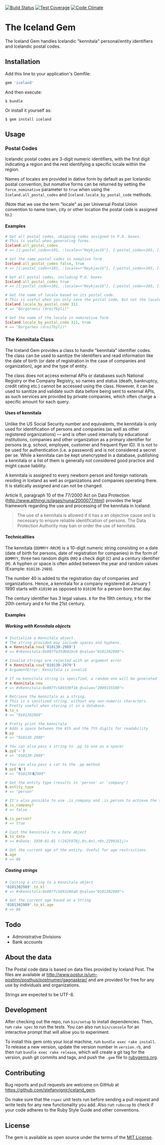 [![Build Status](https://travis-ci.org/stefanvignir/iceland_gem.svg)](https://travis-ci.org/stefanvignir/iceland_gem)
[![Test Coverage](https://codeclimate.com/github/stefanvignir/iceland_gem/badges/coverage.svg)](https://codeclimate.com/github/stefanvignir/iceland_gem/coverage)
[![Code Climate](https://codeclimate.com/github/stefanvignir/iceland_gem/badges/gpa.svg)](https://codeclimate.com/github/stefanvignir/iceland_gem)

# The Iceland Gem

The Iceland Gem handles Icelandic "kennitala" personal/entity identifiers and Icelandic postal codes.

## Installation

Add this line to your application's Gemfile:

```ruby
gem 'iceland'
```

And then execute:

    $ bundle

Or install it yourself as:

    $ gem install iceland

## Usage

### Postal Codes

Icelandic postal codes are 3-digit numeric identifiers, with the first digit indicating a region and the rest identifying a specific locale within the region.

Names of locales are provided in dative form by default as per Icelandic postal convention, but nomative forms can be returned by setting the `force_nominative` parameter to `true` when using the `Iceland.all_postal_codes` and `Iceland.locale_by_postal_code` methods.

(Note that we use the term "locale" as per Universal Postal Union convention to name town, city or other location the postal code is assigned to.)

#### Examples

```ruby
# Get all postal codes, skipping codes assigned to P.O. boxes.
# This is useful when generating forms.
Iceland.all_postal_codes
# => [{:postal_code=>101, :locale=>"Reykjavík"}, {:postal_code=>103, [...]

# Get the same postal codes in nomative form
Iceland.all_postal_codes false, true
# => [{:postal_code=>101, :locale=>"Reykjavík"}, {:postal_code=>103, [...]

# Get all postal codes, including P.O. boxes
Iceland.all_postal_codes true
# => [{:postal_code=>101, :locale=>"Reykjavík"}, {:postal_code=>103, [...]

# Get the name of locale based on its postal code.
# This is useful when you only save the postal code, but not the locale in a database.
Iceland.locale_by_postal_code 311
# => "Borgarnesi (dreifbýli)"

# Get the name of the locale in nominative form
Iceland.locale_by_postal_code 311, true
# => "Borgarnes (dreifbýli)"
```

### The Kennitala Class

The Iceland Gem provides a class to handle "kennitala" identifier codes. The class can be used to sanitize the identifiers and read information like the date of birth (or date of registration in the case of companies and organization), age and the type of entity.

The class does not access external APIs or databases such National Registry or the Company Registry, so names and status (death, bankruptcy, credit rating etc.) cannot be accessed using the class. However, it can be used to sanitize and validate such data before being sent to external APIs, as such services are provided by private companies, which often charge a specific amount for each query.

#### Uses of kennitala

Unlike the US Social Security number and equivalents, the kennitala is only used for identification of persons and companies (as well as other registered organizations) — and is often used internally by educational institutions, companies and other organization as a primary identifier for persons (e.g. school, employee, customer and frequent flyer ID). It is not to be used for authentication (i.e. a password) and is not considered a secret per se. While a kennitala can be kept unencrypted in a database, publishing a kennitala or a list of them is generally not considered good practice and might cause liability.

A kennitala is assigned to every newborn person and foreign nationals residing in Iceland as well as organizations and companies operating there. It is statically assigned and can not be changed.

Article II, paragraph 10 of the 77/2000 Act on Data Protection (http://www.althingi.is/lagas/nuna/2000077.html) provides the legal framework regarding the use and processing of the kennitala in Iceland:

> The use of a kennitala is allowed if it has a an objective cause and is necessary to ensure reliable identification of persons. The Data Protection Authority may ban or order the use of kennitala.

#### Technicalities

The kennitala (`DDMMYY-RRCM`) is a 10-digit numeric string consisting on a date (date of birth for persons, date of registration for companies) in the form of `DDMMYY`, three two random digits (`RR`) a check digit (`C`) and a century identifier (`M`). A hyphen or space is often added between the year and random values (Example: `010130-2989`).

The number 40 is added to the registration day of companies and organizations. Hence, a kennitala for a company registered at January 1 1990 starts with `410190` as opposed to `010190` for a person born that day.

The century identifier has 3 legal values. `8` for the 19th century, `9` for the 20th century and `0` for the 21st century.

#### Examples

##### Working with Kennitala objects

```ruby
# Initialize a Kennitala object.
# The string provided may include spaces and hyphens.
k = Kennitala.new('010130-2989')
# => #<Kennitala:0x007fe35d041bc0 @value="0101302989">

# Invalid strings are rejected with an argument error
f = Kennitala.new('010130-2979')
# ArgumentError: Kennitala is invalid

# If no kennitala string is specified, a random one will be generated
r = Kennitala.new
# => #<Kennitala:0x007fc589339f18 @value="2009155509">

# Retrieve the kennitala as a string.
# This is a sanitized string, without any non-numeric characters.
# Pretty useful when storing it in a database.
k.to_s
# => "0101302989"

# Pretty print the kennitala
# Adds a space between the 6th and the 7th digits for readability
k.pp
# => "010130 2989"

# You can also pass a string to .pp to use as a spacer
k.pp('–')
# => "010130-2989"

# You can also pass a cat to the .pp method
k.pp('🐈')
# => "010130🐈2989"

# Get the entity type (results in 'person' or 'company')
k.entity_type
# => "person"

# It's also possible to use .is_company and .is_person to achieve the same thing
k.is_company?
# => false

k.is_person?
# => true

# Cast the kennitala to a Date object
k.to_date
# => #<Date: 1930-01-01 ((2425978j,0s,0n),+0s,2299161j)>

# Get the current age of the entity. Useful for age restrictions.
k.age
# => 86
```

##### Casting strings

```ruby
# Casting a string to a Kennitala object
'0101302989'.to_kt
# => #<Kennitala:0x007fc5893286a0 @value="0101302989">

# Get the current age based on a String
'0101302989'.to_kt.age
# => 86
```

## Todo

* Administrative Divisions
* Bank accounts

## About the data

The Postal code data is based on data files provided by Iceland Post. The files are available at http://www.postur.is/um-postinn/posthus/postnumer/gagnaskrar/ and are provided for free for any use by individuals and organizations.

Strings are expected to be UTF-8.

## Development

After checking out the repo, run `bin/setup` to install dependencies. Then, run `rake spec` to run the tests. You can also run `bin/console` for an interactive prompt that will allow you to experiment.

To install this gem onto your local machine, run `bundle exec rake install`. To release a new version, update the version number in `version.rb`, and then run `bundle exec rake release`, which will create a git tag for the version, push git commits and tags, and push the `.gem` file to [rubygems.org](https://rubygems.org).

## Contributing

Bug reports and pull requests are welcome on GitHub at https://github.com/stefanvignir/iceland_gem.

Do make sure that the `rspec` unit tests run before sending a pull request and write tests for any new functionality you add. Also run `rubocop` to check if your code adheres to the Ruby Style Guide and other conventions.

## License

The gem is available as open source under the terms of the [MIT License](http://opensource.org/licenses/MIT).
